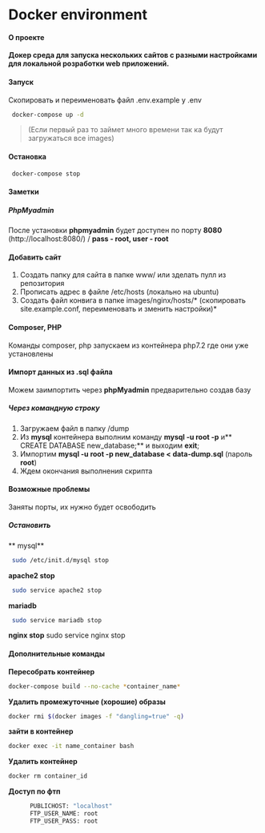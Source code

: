 # Docker environment
#### О проекте
**Докер среда для запуска нескольких сайтов с разными настройками для локальной розработки web приложений.**

#### Запуск
Скопировать и переименовать файл .env.example у .env

```bash
 docker-compose up -d
```
>  (Если первый раз то займет много времени так ка будут загружаться все images)
 
#### Остановка
```bash
 docker-compose stop
```
#### Заметки

##### PhpMyadmin
После установки **phpmyadmin** будет доступен по порту **8080** (http://localhost:8080/) / **pass - root, user - root**
#### Добавить сайт
1. Создать папку для сайта в папке www/ или зделать пулл из репозитория
2. Прописать адрес в файле /etc/hosts (локально на ubuntu)
3. Создать файл конвига в папке images/nginx/hosts/* (скопировать site.example.conf, переименовать и зменить настройки)*

#### Composer, PHP
Команды composer, php запускаем из контейнера php7.2 где они уже установлены

#### Импорт данных из .sql файла
Можем заимпортить через  **phpMyadmin** предварительно создав базу

##### Через командную строку
1. Загружаем файл в папку /dump
2. Из  **mysql** контейнера выполним команду **mysql -u root -p** и** CREATE DATABASE new_database;** и выходим  **exit**;
3. Импортим **mysql -u root -p new_database < data-dump.sql** (пароль **root**)
4. Ждем окончания выполнения скрипта

#### Возможные проблемы
Заняты порты, их нужно будет освободить

##### Остановить
**  mysql**
```bash
 sudo /etc/init.d/mysql stop
```

 **apache2 stop**
```bash
 sudo service apache2 stop
```
**mariadb**
```bash
 sudo service mariadb stop
```
 
 **nginx stop**
 sudo service nginx stop


#### Дополнительные команды
**Пересобрать контейнер**
```bash
docker-compose build --no-cache *container_name*
```

**Удалить  промежуточные (хорошие) образы**
```bash
docker rmi $(docker images -f "dangling=true" -q)
```

**зайти в контейнер**
```bash
docker exec -it name_container bash 
```

**Удалить контейнер**
```bash
docker rm container_id
```

**Доступ по фтп**
```bash
      PUBLICHOST: "localhost"
      FTP_USER_NAME: root
      FTP_USER_PASS: root
```


